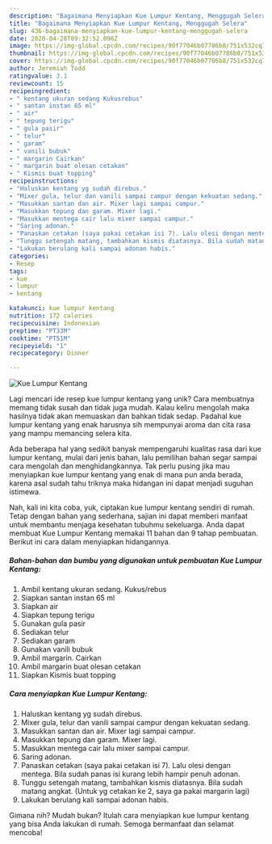 ```yaml
---
description: "Bagaimana Menyiapkan Kue Lumpur Kentang, Menggugah Selera"
title: "Bagaimana Menyiapkan Kue Lumpur Kentang, Menggugah Selera"
slug: 436-bagaimana-menyiapkan-kue-lumpur-kentang-menggugah-selera
date: 2020-04-28T09:32:52.096Z
image: https://img-global.cpcdn.com/recipes/90f77046b07786b8/751x532cq70/kue-lumpur-kentang-foto-resep-utama.jpg
thumbnail: https://img-global.cpcdn.com/recipes/90f77046b07786b8/751x532cq70/kue-lumpur-kentang-foto-resep-utama.jpg
cover: https://img-global.cpcdn.com/recipes/90f77046b07786b8/751x532cq70/kue-lumpur-kentang-foto-resep-utama.jpg
author: Jeremiah Todd
ratingvalue: 3.1
reviewcount: 15
recipeingredient:
- " kentang ukuran sedang Kukusrebus"
- " santan instan 65 ml"
- " air"
- " tepung terigu"
- " gula pasir"
- " telur"
- " garam"
- " vanili bubuk"
- " margarin Cairkan"
- " margarin buat olesan cetakan"
- " Kismis buat topping"
recipeinstructions:
- "Haluskan kentang yg sudah direbus."
- "Mixer gula, telur dan vanili sampai campur dengan kekuatan sedang."
- "Masukkan santan dan air. Mixer lagi sampai campur."
- "Masukkan tepung dan garam. Mixer lagi."
- "Masukkan mentega cair lalu mixer sampai campur."
- "Saring adonan."
- "Panaskan cetakan (saya pakai cetakan isi 7). Lalu olesi dengan mentega. Bila sudah panas isi kurang lebih hampir penuh adonan."
- "Tunggu setengah matang, tambahkan kismis diatasnya. Bila sudah matang angkat. (Untuk yg cetakan ke 2, saya ga pakai margarin lagi)"
- "Lakukan berulang kali sampai adonan habis."
categories:
- Resep
tags:
- kue
- lumpur
- kentang

katakunci: kue lumpur kentang 
nutrition: 172 calories
recipecuisine: Indonesian
preptime: "PT33M"
cooktime: "PT51M"
recipeyield: "1"
recipecategory: Dinner

---
```



![Kue Lumpur Kentang](https://img-global.cpcdn.com/recipes/90f77046b07786b8/751x532cq70/kue-lumpur-kentang-foto-resep-utama.jpg)

Lagi mencari ide resep kue lumpur kentang yang unik? Cara membuatnya memang tidak susah dan tidak juga mudah. Kalau keliru mengolah maka hasilnya tidak akan memuaskan dan bahkan tidak sedap. Padahal kue lumpur kentang yang enak harusnya sih mempunyai aroma dan cita rasa yang mampu memancing selera kita.



Ada beberapa hal yang sedikit banyak mempengaruhi kualitas rasa dari kue lumpur kentang, mulai dari jenis bahan, lalu pemilihan bahan segar sampai cara mengolah dan menghidangkannya. Tak perlu pusing jika mau menyiapkan kue lumpur kentang yang enak di mana pun anda berada, karena asal sudah tahu triknya maka hidangan ini dapat menjadi suguhan istimewa.


Nah, kali ini kita coba, yuk, ciptakan kue lumpur kentang sendiri di rumah. Tetap dengan bahan yang sederhana, sajian ini dapat memberi manfaat untuk membantu menjaga kesehatan tubuhmu sekeluarga. Anda dapat membuat Kue Lumpur Kentang memakai 11 bahan dan 9 tahap pembuatan. Berikut ini cara dalam menyiapkan hidangannya.

<!--inarticleads1-->

##### Bahan-bahan dan bumbu yang digunakan untuk pembuatan Kue Lumpur Kentang:

1. Ambil  kentang ukuran sedang. Kukus/rebus
1. Siapkan  santan instan 65 ml
1. Siapkan  air
1. Siapkan  tepung terigu
1. Gunakan  gula pasir
1. Sediakan  telur
1. Sediakan  garam
1. Gunakan  vanili bubuk
1. Ambil  margarin. Cairkan
1. Ambil  margarin buat olesan cetakan
1. Siapkan  Kismis buat topping




<!--inarticleads2-->

##### Cara menyiapkan Kue Lumpur Kentang:

1. Haluskan kentang yg sudah direbus.
1. Mixer gula, telur dan vanili sampai campur dengan kekuatan sedang.
1. Masukkan santan dan air. Mixer lagi sampai campur.
1. Masukkan tepung dan garam. Mixer lagi.
1. Masukkan mentega cair lalu mixer sampai campur.
1. Saring adonan.
1. Panaskan cetakan (saya pakai cetakan isi 7). Lalu olesi dengan mentega. Bila sudah panas isi kurang lebih hampir penuh adonan.
1. Tunggu setengah matang, tambahkan kismis diatasnya. Bila sudah matang angkat. (Untuk yg cetakan ke 2, saya ga pakai margarin lagi)
1. Lakukan berulang kali sampai adonan habis.




Gimana nih? Mudah bukan? Itulah cara menyiapkan kue lumpur kentang yang bisa Anda lakukan di rumah. Semoga bermanfaat dan selamat mencoba!
